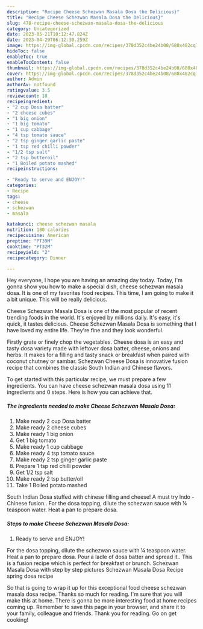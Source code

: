 ```yaml
---
description: "Recipe Cheese Schezwan Masala Dosa the Delicious}"
title: "Recipe Cheese Schezwan Masala Dosa the Delicious}"
slug: 478-recipe-cheese-schezwan-masala-dosa-the-delicious
category: Uncategorized
date: 2023-05-21T10:12:47.824Z
date: 2023-04-29T06:12:30.259Z
image: https://img-global.cpcdn.com/recipes/378d352c4be24b08/680x482cq70/cheese-schezwan-masala-dosa-recipe-main-photo.jpg
hideToc: false
enableToc: true
enableTocContent: false
thumbnail: https://img-global.cpcdn.com/recipes/378d352c4be24b08/680x482cq70/cheese-schezwan-masala-dosa-recipe-main-photo.jpg
cover: https://img-global.cpcdn.com/recipes/378d352c4be24b08/680x482cq70/cheese-schezwan-masala-dosa-recipe-main-photo.jpg
author: Admin
authorAv: notfound
ratingvalue: 3.5
reviewcount: 18
recipeingredient:
- "2 cup Dosa batter"
- "2 cheese cubes"
- "1 big onion"
- "1 big tomato"
- "1 cup cabbage"
- "4 tsp tomato sauce"
- "2 tsp ginger garlic paste"
- "1 tsp red chilli powder"
- "1/2 tsp salt"
- "2 tsp butteroil"
- "1 Boiled potato mashed"
recipeinstructions:

- "Ready to serve and ENJOY!"
categories:
- Recipe
tags:
- cheese
- schezwan
- masala

katakunci: cheese schezwan masala 
nutrition: 180 calories
recipecuisine: American
preptime: "PT39M"
cooktime: "PT32M"
recipeyield: "2"
recipecategory: Dinner

---
```



Hey everyone, I hope you are having an amazing day today. Today, I'm gonna show you how to make a special dish, cheese schezwan masala dosa. It is one of my favorites food recipes. This time, I am going to make it a bit unique. This will be really delicious.

Cheese Schezwan Masala Dosa is one of the most popular of recent trending foods in the world. It's enjoyed by millions daily. It's easy, it's quick, it tastes delicious. Cheese Schezwan Masala Dosa is something that I have loved my entire life. They're fine and they look wonderful.

Firstly grate or finely chop the vegetables. Cheese dosa is an easy and tasty dosa variety made with leftover dosa batter, cheese, onions and herbs. It makes for a filling and tasty snack or breakfast when paired with coconut chutney or sambar. Schezwan Cheese Dosa is innovative fusion recipe that combines the classic South Indian and Chinese flavors.


To get started with this particular recipe, we must prepare a few ingredients. You can have cheese schezwan masala dosa using 11 ingredients and 0 steps. Here is how you can achieve that.

<!--inarticleads1-->

##### The ingredients needed to make Cheese Schezwan Masala Dosa:

1. Make ready 2 cup Dosa batter
1. Make ready 2 cheese cubes
1. Make ready 1 big onion
1. Get 1 big tomato
1. Make ready 1 cup cabbage
1. Make ready 4 tsp tomato sauce
1. Make ready 2 tsp ginger garlic paste
1. Prepare 1 tsp red chilli powder
1. Get 1/2 tsp salt
1. Make ready 2 tsp butter/oil
1. Take 1 Boiled potato mashed


South Indian Dosa stuffed with chinese filling and cheese! A must try Indo - Chinese fusion.. For the dosa topping, dilute the schezwan sauce with ¼ teaspoon water. Heat a pan to prepare dosa. 

<!--inarticleads2-->

##### Steps to make Cheese Schezwan Masala Dosa:


1. Ready to serve and ENJOY!

For the dosa topping, dilute the schezwan sauce with ¼ teaspoon water. Heat a pan to prepare dosa. Pour a ladle of dosa batter and spread it.. This is a fusion recipe which is perfect for breakfast or brunch. Schezwan Masala Dosa with step by step pictures Schezwan Masala Dosa Recipe spring dosa recipe 

So that is going to wrap it up for this exceptional food cheese schezwan masala dosa recipe. Thanks so much for reading. I'm sure that you will make this at home. There is gonna be more interesting food at home recipes coming up. Remember to save this page in your browser, and share it to your family, colleague and friends. Thank you for reading. Go on get cooking!
